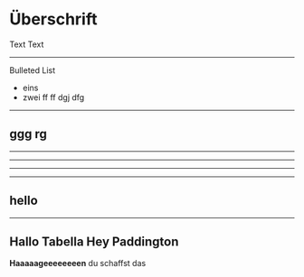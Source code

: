 # Überschrift

Text Text

---

Bulleted List
* eins
* zwei
ff
ff
dgj
dfg

---
ggg
rg
---
---
---
---
---
hello
---
---
**Hallo Tabella**
**Hey Paddington**
---
**Haaaaageeeeeeeen** du schaffst das

